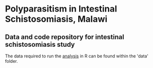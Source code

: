 # Polyparasitism in Intestinal Schistosomiasis, Malawi

## Data and code repository for intestinal schistosomiasis study

The data required to run the [analysis](https://amoreo71.github.io/malawi_intestinal_schisto/malawi_intestinal_schisto_V2.html) in R can be found within the 'data' folder.

